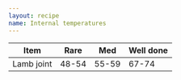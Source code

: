 ```yaml
---
layout: recipe
name: Internal temperatures
---
```


Item       | Rare  | Med   | Well done
-----------|-------|-------|----------
Lamb joint | 48-54 | 55-59 | 67-74
